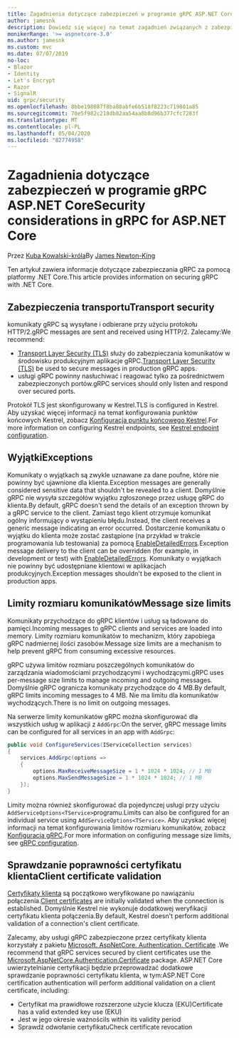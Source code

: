 ```yaml
---
title: Zagadnienia dotyczące zabezpieczeń w programie gRPC ASP.NET Core
author: jamesnk
description: Dowiedz się więcej na temat zagadnień związanych z zabezpieczeniami dla programu gRPC ASP.NET Core.
monikerRange: '>= aspnetcore-3.0'
ms.author: jamesnk
ms.custom: mvc
ms.date: 07/07/2019
no-loc:
- Blazor
- Identity
- Let's Encrypt
- Razor
- SignalR
uid: grpc/security
ms.openlocfilehash: 8bbe198087f8ba80abfe6b518f8223c719801a85
ms.sourcegitcommit: 70e5f982c218db82aa54aa8b8d96b377cfc7283f
ms.translationtype: MT
ms.contentlocale: pl-PL
ms.lasthandoff: 05/04/2020
ms.locfileid: "82774958"
---
```

# <a name="security-considerations-in-grpc-for-aspnet-core"></a><span data-ttu-id="8f533-103">Zagadnienia dotyczące zabezpieczeń w programie gRPC ASP.NET Core</span><span class="sxs-lookup"><span data-stu-id="8f533-103">Security considerations in gRPC for ASP.NET Core</span></span>

<span data-ttu-id="8f533-104">Przez [Kuba Kowalski-króla](https://twitter.com/jamesnk)</span><span class="sxs-lookup"><span data-stu-id="8f533-104">By [James Newton-King](https://twitter.com/jamesnk)</span></span>

<span data-ttu-id="8f533-105">Ten artykuł zawiera informacje dotyczące zabezpieczania gRPC za pomocą platformy .NET Core.</span><span class="sxs-lookup"><span data-stu-id="8f533-105">This article provides information on securing gRPC with .NET Core.</span></span>

## <a name="transport-security"></a><span data-ttu-id="8f533-106">Zabezpieczenia transportu</span><span class="sxs-lookup"><span data-stu-id="8f533-106">Transport security</span></span>

<span data-ttu-id="8f533-107">komunikaty gRPC są wysyłane i odbierane przy użyciu protokołu HTTP/2.</span><span class="sxs-lookup"><span data-stu-id="8f533-107">gRPC messages are sent and received using HTTP/2.</span></span> <span data-ttu-id="8f533-108">Zalecamy:</span><span class="sxs-lookup"><span data-stu-id="8f533-108">We recommend:</span></span>

* <span data-ttu-id="8f533-109">[Transport Layer Security (TLS)](https://tools.ietf.org/html/rfc5246) służy do zabezpieczania komunikatów w środowisku produkcyjnym aplikacje gRPC.</span><span class="sxs-lookup"><span data-stu-id="8f533-109">[Transport Layer Security (TLS)](https://tools.ietf.org/html/rfc5246) be used to secure messages in production gRPC apps.</span></span>
* <span data-ttu-id="8f533-110">usługi gRPC powinny nasłuchiwać i reagować tylko za pośrednictwem zabezpieczonych portów.</span><span class="sxs-lookup"><span data-stu-id="8f533-110">gRPC services should only listen and respond over secured ports.</span></span>

<span data-ttu-id="8f533-111">Protokół TLS jest skonfigurowany w Kestrel.</span><span class="sxs-lookup"><span data-stu-id="8f533-111">TLS is configured in Kestrel.</span></span> <span data-ttu-id="8f533-112">Aby uzyskać więcej informacji na temat konfigurowania punktów końcowych Kestrel, zobacz [Konfiguracja punktu końcowego Kestrel](xref:fundamentals/servers/kestrel#endpoint-configuration).</span><span class="sxs-lookup"><span data-stu-id="8f533-112">For more information on configuring Kestrel endpoints, see [Kestrel endpoint configuration](xref:fundamentals/servers/kestrel#endpoint-configuration).</span></span>

## <a name="exceptions"></a><span data-ttu-id="8f533-113">Wyjątki</span><span class="sxs-lookup"><span data-stu-id="8f533-113">Exceptions</span></span>

<span data-ttu-id="8f533-114">Komunikaty o wyjątkach są zwykle uznawane za dane poufne, które nie powinny być ujawnione dla klienta.</span><span class="sxs-lookup"><span data-stu-id="8f533-114">Exception messages are generally considered sensitive data that shouldn't be revealed to a client.</span></span> <span data-ttu-id="8f533-115">Domyślnie gRPC nie wysyła szczegółów wyjątku zgłoszonego przez usługę gRPC do klienta.</span><span class="sxs-lookup"><span data-stu-id="8f533-115">By default, gRPC doesn't send the details of an exception thrown by a gRPC service to the client.</span></span> <span data-ttu-id="8f533-116">Zamiast tego klient otrzymuje komunikat ogólny informujący o wystąpieniu błędu.</span><span class="sxs-lookup"><span data-stu-id="8f533-116">Instead, the client receives a generic message indicating an error occurred.</span></span> <span data-ttu-id="8f533-117">Dostarczenie komunikatu o wyjątku do klienta może zostać zastąpione (na przykład w trakcie programowania lub testowania) za pomocą [EnableDetailedErrors](xref:grpc/configuration#configure-services-options).</span><span class="sxs-lookup"><span data-stu-id="8f533-117">Exception message delivery to the client can be overridden (for example, in development or test) with [EnableDetailedErrors](xref:grpc/configuration#configure-services-options).</span></span> <span data-ttu-id="8f533-118">Komunikaty o wyjątkach nie powinny być udostępniane klientowi w aplikacjach produkcyjnych.</span><span class="sxs-lookup"><span data-stu-id="8f533-118">Exception messages shouldn't be exposed to the client in production apps.</span></span>

## <a name="message-size-limits"></a><span data-ttu-id="8f533-119">Limity rozmiaru komunikatów</span><span class="sxs-lookup"><span data-stu-id="8f533-119">Message size limits</span></span>

<span data-ttu-id="8f533-120">Komunikaty przychodzące do gRPC klientów i usług są ładowane do pamięci.</span><span class="sxs-lookup"><span data-stu-id="8f533-120">Incoming messages to gRPC clients and services are loaded into memory.</span></span> <span data-ttu-id="8f533-121">Limity rozmiaru komunikatów to mechanizm, który zapobiega gRPC nadmiernej ilości zasobów.</span><span class="sxs-lookup"><span data-stu-id="8f533-121">Message size limits are a mechanism to help prevent gRPC from consuming excessive resources.</span></span>

<span data-ttu-id="8f533-122">gRPC używa limitów rozmiaru poszczególnych komunikatów do zarządzania wiadomościami przychodzącymi i wychodzącymi.</span><span class="sxs-lookup"><span data-stu-id="8f533-122">gRPC uses per-message size limits to manage incoming and outgoing messages.</span></span> <span data-ttu-id="8f533-123">Domyślnie gRPC ogranicza komunikaty przychodzące do 4 MB.</span><span class="sxs-lookup"><span data-stu-id="8f533-123">By default, gRPC limits incoming messages to 4 MB.</span></span> <span data-ttu-id="8f533-124">Nie ma limitu dla komunikatów wychodzących.</span><span class="sxs-lookup"><span data-stu-id="8f533-124">There is no limit on outgoing messages.</span></span>

<span data-ttu-id="8f533-125">Na serwerze limity komunikatów gRPC można skonfigurować dla wszystkich usług w aplikacji z `AddGrpc`:</span><span class="sxs-lookup"><span data-stu-id="8f533-125">On the server, gRPC message limits can be configured for all services in an app with `AddGrpc`:</span></span>

```csharp
public void ConfigureServices(IServiceCollection services)
{
    services.AddGrpc(options =>
    {
        options.MaxReceiveMessageSize = 1 * 1024 * 1024; // 1 MB
        options.MaxSendMessageSize = 1 * 1024 * 1024; // 1 MB
    });
}
```

<span data-ttu-id="8f533-126">Limity można również skonfigurować dla pojedynczej usługi przy użyciu `AddServiceOptions<TService>`programu.</span><span class="sxs-lookup"><span data-stu-id="8f533-126">Limits can also be configured for an individual service using `AddServiceOptions<TService>`.</span></span> <span data-ttu-id="8f533-127">Aby uzyskać więcej informacji na temat konfigurowania limitów rozmiaru komunikatów, zobacz [Konfiguracja gRPC](xref:grpc/configuration).</span><span class="sxs-lookup"><span data-stu-id="8f533-127">For more information on configuring message size limits, see [gRPC configuration](xref:grpc/configuration).</span></span>

## <a name="client-certificate-validation"></a><span data-ttu-id="8f533-128">Sprawdzanie poprawności certyfikatu klienta</span><span class="sxs-lookup"><span data-stu-id="8f533-128">Client certificate validation</span></span>

<span data-ttu-id="8f533-129">[Certyfikaty klienta](https://tools.ietf.org/html/rfc5246#section-7.4.4) są początkowo weryfikowane po nawiązaniu połączenia.</span><span class="sxs-lookup"><span data-stu-id="8f533-129">[Client certificates](https://tools.ietf.org/html/rfc5246#section-7.4.4) are initially validated when the connection is established.</span></span> <span data-ttu-id="8f533-130">Domyślnie Kestrel nie wykonuje dodatkowej weryfikacji certyfikatu klienta połączenia.</span><span class="sxs-lookup"><span data-stu-id="8f533-130">By default, Kestrel doesn't perform additional validation of a connection's client certificate.</span></span>

<span data-ttu-id="8f533-131">Zalecamy, aby usługi gRPC zabezpieczone przez certyfikaty klienta korzystały z pakietu [Microsoft. AspNetCore. Authentication. Certificate](xref:security/authentication/certauth) .</span><span class="sxs-lookup"><span data-stu-id="8f533-131">We recommend that gRPC services secured by client certificates use the [Microsoft.AspNetCore.Authentication.Certificate](xref:security/authentication/certauth) package.</span></span> <span data-ttu-id="8f533-132">ASP.NET Core uwierzytelnianie certyfikacji będzie przeprowadzać dodatkowe sprawdzanie poprawności certyfikatu klienta, w tym:</span><span class="sxs-lookup"><span data-stu-id="8f533-132">ASP.NET Core certification authentication will perform additional validation on a client certificate, including:</span></span>

* <span data-ttu-id="8f533-133">Certyfikat ma prawidłowe rozszerzone użycie klucza (EKU)</span><span class="sxs-lookup"><span data-stu-id="8f533-133">Certificate has a valid extended key use (EKU)</span></span>
* <span data-ttu-id="8f533-134">Jest w jego okresie ważności</span><span class="sxs-lookup"><span data-stu-id="8f533-134">Is within its validity period</span></span>
* <span data-ttu-id="8f533-135">Sprawdź odwołanie certyfikatu</span><span class="sxs-lookup"><span data-stu-id="8f533-135">Check certificate revocation</span></span>
